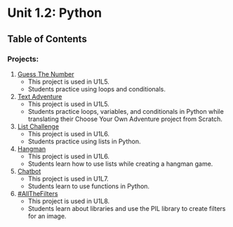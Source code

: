 # Unit 1.2: Python

## Table of Contents

### Projects:

1. [Guess The Number](GuessTheNumber)
    * This project is used in U1L5.
    * Students practice using loops and conditionals.
1. [Text Adventure](TextAdventure)
    * This project is used in U1L5.
    * Students practice loops, variables, and conditionals in Python while translating their Choose Your Own Adventure project from Scratch.
1. [List Challenge](ListChallenge)
    * This project is used in U1L6.
    * Students practice using lists in Python.
1. [Hangman](Hangman)
    * This project is used in U1L6.
    * Students learn how to use lists while creating a hangman game.
1. [Chatbot](Chatbot)
    * This project is used in U1L7.
    * Students learn to use functions in Python.
1. [#AllTheFilters](AllTheFilters)
    * This project is used in U1L8.
    * Students learn about libraries and use the PIL library to create filters for an image.

